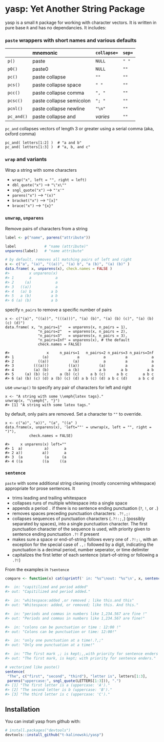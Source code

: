 # yasp: Yet Another String Package

yasp is a small `R` package for working with character vectors. It is written
in pure base `R` and has no dependancies. It includes:

### `paste` wrappers with short names and various defaults

|             | mnemonic                 | `collapse=`| `sep=` |
| :---------- | :----------------------- | :--------- | :----- |
| `p()`       | paste                    | `NULL`     | `" "`  |
| `p0()`      | paste0                   | `NULL`     | `""`   |
| `pc()`      | paste collapse           | `""`       | `""`   |
| `pcs()`     | paste collapse space     | `" "`      | `""`   |
| `pcc()`     | paste collapse comma     | `", "`     | `""`   |
| `pcsc()`    | paste collapse semicolon | `"; "`     | `""`   |
| `pcnl()`    | paste collapse newline   | `"\n"`     | `""`   |
| `pc_and()`  | paste collapse and	     | _varies_   | `""`   |

`pc_and` collapses vectors of length 3 or greater using a serial comma (aka, oxford comma)
```
pc_and( letters[1:2] )  # "a and b"
pc_and( letters[1:3] )  # "a, b, and c"
```

### `wrap` and variants
Wrap a string with some characters

* `wrap("x", left = "", right = left)`
* `dbl_quote("x")`  -->  `"\"x\""`
* `sngl_quote("x")` --> `"'x'"`
* `parens("x")`     -->     `"(x)"` 
* `bracket("x")`    -->    `"[x]"`
* `brace("x")`      -->    `"{x}"`


### `unwrap`, `unparens`
Remove pairs of characters from a string
``` r
label <- p("name", parens("attribute"))

label             # "name (attribute)"
unparens(label)   # "name attribute"

# by default, removes all matching pairs of left and right
x <- c("a", "(a)", "((a))", "(a) b", "a (b)", "(a) (b)" )
data.frame( x, unparens(x), check.names = FALSE )
#>         x unparens(x)
#> 1       a           a
#> 2     (a)           a
#> 3   ((a))           a
#> 4   (a) b         a b
#> 5   a (b)         a b
#> 6 (a) (b)         a b
```
specify `n_pairs` to remove a specific number of pairs
```
x <- c("(a)", "((a))", "(((a)))", "(a) (b)", "(a) (b) (c)", "(a) (b) (c) (d)")
data.frame( x, "n_pairs=1"   = unparens(x, n_pairs = 1),
               "n_pairs=2"   = unparens(x, n_pairs = 2),
               "n_pairs=3"   = unparens(x, n_pairs = 3),
               "n_pairs=Inf" = unparens(x), # the default 
               check.names = FALSE)
  
#>                 x     n_pairs=1   n_pairs=2 n_pairs=3 n_pairs=Inf
#> 1             (a)             a           a         a           a
#> 2           ((a))           (a)           a         a           a
#> 3         (((a)))         ((a))         (a)         a           a
#> 4         (a) (b)         a (b)         a b       a b         a b
#> 5     (a) (b) (c)     a (b) (c)     a b (c)     a b c       a b c
#> 6 (a) (b) (c) (d) a (b) (c) (d) a b (c) (d) a b c (d)     a b c d
```
use `unwrap()` to specify any pair of characters for left and right
```
x <- "A string with some \\emph{latex tags}."
unwrap(x, "\\emph{", "}")
#> [1] "A string with some latex tags."
```
by default, only pairs are removed. Set a character to `""` to override.
```
x <- c("a)", "a))", "(a", "((a" )
data.frame(x, unparens(x), 'left=""' = unwrap(x, left = "", right = ")"),
           check.names = FALSE)
  
#>     x unparens(x) left=""
#> 1  a)          a)       a
#> 2 a))         a))       a
#> 3  (a          (a      (a
#> 4 ((a         ((a     ((a
```

### `sentence`

`paste` with some additional string cleaning (mostly concerning
whitespace) appropriate for prose sentences. It

  + trims leading and trailing whitespace
  + collapses runs of multiple whitespace into a single space
  + appends a period `.` if there is no sentence ending
      punctuation (`?`, `!`, or `.`)
  + removes spaces preceding punctuation characters: `.?!,;:`
  + collapses sequences of punctuation characters (`.?!:;,`) (possibly
      separated by spaces), into a single punctuation character. The first
      punctuation character of the sequence is used, with priority given to
      sentence ending punctuation `.?!` if present
  + makes sure a space or end-of-string follows every one of
      `.?!;:`, with an exception for the special case of `.,:`
      followed by a digit, indicating the punctuation is a decimal period, 
      number seperator, or time delimiter
  + capitalizes the first letter of each sentence (start-of-string or
      following a `.?!`)
      
From the examples in `?sentence`
``` r
compare <- function(x) cat(sprintf(' in: "%s"\nout: "%s"\n', x, sentence(x)))

#>  in: "capitilized and period added"
#> out: "Capitilized and period added."

#>  in: "whitespace:added ,or removed ; like this.and this"
#> out: "Whitespace: added, or removed; like this. And this."

#>  in: "periods and commas in numbers like 1,234.567 are fine !"
#> out: "Periods and commas in numbers like 1,234.567 are fine!"

#>  in: "colons can be punctuation or time : 12:00 !"
#> out: "Colons can be punctuation or time: 12:00!"

#>  in: "only one punctuation at a time!.?,;"
#> out: "Only one punctuation at a time!"

#>  in: "The first mark ,; is kept;,,with priority for sentence enders ;,."
#> out: "The first mark, is kept; with priority for sentence enders."

# vectorized like paste()
sentence(
 "The", c("first", "second", "third"), "letter is", letters[1:3],
 parens("uppercase:", sngl_quote(LETTERS[1:3])), ".")
#> [1] "The first letter is a (uppercase: 'A')." 
#> [2] "The second letter is b (uppercase: 'B')."
#> [3] "The third letter is c (uppercase: 'C')."
```

## Installation

You can install yasp from github with:

``` r
# install.packages("devtools")
devtools::install_github("t-kalinowski/yasp")
```
